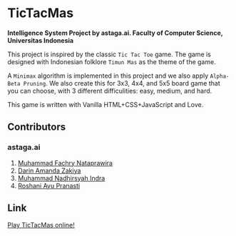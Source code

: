 # TicTacMas

**Intelligence System Project by astaga.ai. Faculty of Computer Science, Universitas Indonesia**

This project is inspired by the classic `Tic Tac Toe` game. The game is designed with Indonesian folklore `Timun Mas` as the theme of the game.

A `Minimax` algorithm is implemented in this project and we also apply `Alpha-Beta Pruning`. We also create this for 3x3, 4x4, and 5x5 board game that you can choose, with 3 different difficulities: easy, medium, and hard.

This game is written with Vanilla HTML+CSS+JavaScript and Love.

## Contributors

### astaga.ai

1. [Muhammad Fachry Nataprawira](https://github.com/prfctblack)
2. [Darin Amanda Zakiya](https://github.com/darinamanda)
3. [Muhammad Nadhirsyah Indra](https://github.com/nadhirsyah)
4. [Roshani Ayu Pranasti](https://github.com/roshaniayu)

## Link

[Play TicTacMas online!](https://tictacmas.netlify.com/)
